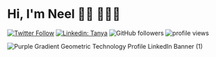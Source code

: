 # Hi, I'm Neel 👋🏾 👩🏾‍💻

[![Twitter Follow](https://img.shields.io/twitter/follow/NTPatel1999?label=Follow)](https://twitter.com/intent/follow?screen_name=NTPatel1999)
[![Linkedin: Tanya](https://img.shields.io/badge/-Tanya-blue?style=flat-square&logo=Linkedin&logoColor=white&link=https://www.linkedin.com/in/neel-patel-900a47154/)](https://www.linkedin.com/in/neel-patel-900a47154/)
![GitHub followers](https://img.shields.io/github/followers/N-NeelPatel?label=Follow&style=social)
<img alt = "profile views" src="https://komarev.com/ghpvc/?username=N-NeelPatel&color=brightgreen">  

![Purple Gradient Geometric Technology Profile LinkedIn Banner  (1)](https://user-images.githubusercontent.com/61904667/146429293-82261303-fec5-4828-aeba-047883c76f02.png)
